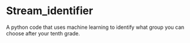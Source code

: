 # Stream_identifier
A python code that uses machine learning to identify what group you can choose after your tenth grade.
